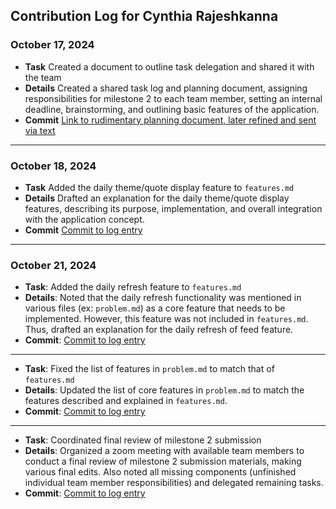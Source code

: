 ## Contribution Log for Cynthia Rajeshkanna 

### October 17, 2024 
- **Task** Created a document to outline task delegation and shared it with the team
- **Details** Created a shared task log and planning document, assigning responsibilities for milestone 2 to each team member, setting an internal deadline, brainstorming, and outlining basic features of the application.
- **Commit** [Link to rudimentary planning document, later refined and sent via text](https://docs.google.com/document/d/17lNK80sIwR1QwyuzGkZsnOHbZh3KvmSxcn2JCKdK3cM/edit?usp=sharing)

---

### October 18, 2024 
- **Task** Added the daily theme/quote display feature to `features.md`
- **Details** Drafted an explanation for the daily theme/quote display features, describing its purpose, implementation, and overall integration with the application concept.
- **Commit** [Commit to log entry](https://github.com/lucyzhang04/326Project/commit/57dc111fa108fc483e893f14b9e8f744e2a51db9)

---

### October 21, 2024 
- **Task**: Added the daily refresh feature to `features.md`
- **Details**: Noted that the daily refresh functionality was mentioned in various files (ex: `problem.md`) as a core feature that needs to be implemented. However, this feature was not included in `features.md`. Thus, drafted an explanation for the daily refresh of feed feature. 
- **Commit**: [Commit to log entry](https://github.com/lucyzhang04/326Project/commit/eb10cbc9383eef8efe2accc1fa0106da59809e56) 

---

- **Task**: Fixed the list of features in `problem.md` to match that of `features.md`
- **Details**: Updated the list of core features in `problem.md` to match the features described and explained in `features.md`.
- **Commit**: [Commit to log entry](https://github.com/lucyzhang04/326Project/commit/2408aea244b18e8b9375d00b2ccf7ed3d464ba06) 

---

- **Task**: Coordinated final review of milestone 2 submission
- **Details**: Organized a zoom meeting with available team members to conduct a final review of milestone 2 submission materials, making various final edits. Also noted all missing components (unfinished individual team member responsibilities) and delegated remaining tasks. 
- **Commit**: [Commit to log entry](https://github.com/lucyzhang04/326Project/commit/6ad6e1a9d22148850758988de9bc468f8e86af71) 
